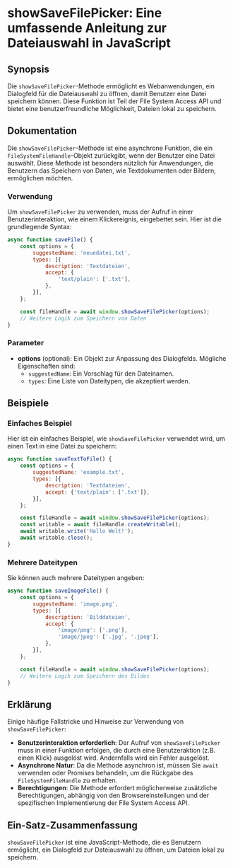 <!--
Meta Description: # showSaveFilePicker: Eine umfassende Anleitung zur Dateiauswahl in JavaScript ## Synopsis Die `showSaveFilePicker`-Methode ermöglicht es Webanwendung...
Meta Keywords: die, showsavefilepicker, eine, ein, speichern
-->

# showSaveFilePicker: Eine umfassende Anleitung zur Dateiauswahl in JavaScript

## Synopsis
Die `showSaveFilePicker`-Methode ermöglicht es Webanwendungen, ein Dialogfeld für die Dateiauswahl zu öffnen, damit Benutzer eine Datei speichern können. Diese Funktion ist Teil der File System Access API und bietet eine benutzerfreundliche Möglichkeit, Dateien lokal zu speichern.

## Dokumentation
Die `showSaveFilePicker`-Methode ist eine asynchrone Funktion, die ein `FileSystemFileHandle`-Objekt zurückgibt, wenn der Benutzer eine Datei auswählt. Diese Methode ist besonders nützlich für Anwendungen, die Benutzern das Speichern von Daten, wie Textdokumenten oder Bildern, ermöglichen möchten.

### Verwendung
Um `showSaveFilePicker` zu verwenden, muss der Aufruf in einer Benutzerinteraktion, wie einem Klickereignis, eingebettet sein. Hier ist die grundlegende Syntax:

```javascript
async function saveFile() {
    const options = {
        suggestedName: 'neuedatei.txt',
        types: [{
            description: 'Textdateien',
            accept: {
                'text/plain': ['.txt'],
            },
        }],
    };

    const fileHandle = await window.showSaveFilePicker(options);
    // Weitere Logik zum Speichern von Daten
}
```

### Parameter
- **options** (optional): Ein Objekt zur Anpassung des Dialogfelds. Mögliche Eigenschaften sind:
  - `suggestedName`: Ein Vorschlag für den Dateinamen.
  - `types`: Eine Liste von Dateitypen, die akzeptiert werden.

## Beispiele
### Einfaches Beispiel
Hier ist ein einfaches Beispiel, wie `showSaveFilePicker` verwendet wird, um einen Text in eine Datei zu speichern:

```javascript
async function saveTextToFile() {
    const options = {
        suggestedName: 'example.txt',
        types: [{
            description: 'Textdateien',
            accept: {'text/plain': ['.txt']},
        }],
    };

    const fileHandle = await window.showSaveFilePicker(options);
    const writable = await fileHandle.createWritable();
    await writable.write('Hallo Welt!');
    await writable.close();
}
```

### Mehrere Dateitypen
Sie können auch mehrere Dateitypen angeben:

```javascript
async function saveImageFile() {
    const options = {
        suggestedName: 'image.png',
        types: [{
            description: 'Bilddateien',
            accept: {
                'image/png': ['.png'],
                'image/jpeg': ['.jpg', '.jpeg'],
            },
        }],
    };

    const fileHandle = await window.showSaveFilePicker(options);
    // Weitere Logik zum Speichern des Bildes
}
```

## Erklärung
Einige häufige Fallstricke und Hinweise zur Verwendung von `showSaveFilePicker`:
- **Benutzerinteraktion erforderlich**: Der Aufruf von `showSaveFilePicker` muss in einer Funktion erfolgen, die durch eine Benutzeraktion (z.B. einen Klick) ausgelöst wird. Andernfalls wird ein Fehler ausgelöst.
- **Asynchrone Natur**: Da die Methode asynchron ist, müssen Sie `await` verwenden oder Promises behandeln, um die Rückgabe des `FileSystemFileHandle` zu erhalten.
- **Berechtigungen**: Die Methode erfordert möglicherweise zusätzliche Berechtigungen, abhängig von den Browsereinstellungen und der spezifischen Implementierung der File System Access API.

## Ein-Satz-Zusammenfassung
`showSaveFilePicker` ist eine JavaScript-Methode, die es Benutzern ermöglicht, ein Dialogfeld zur Dateiauswahl zu öffnen, um Dateien lokal zu speichern.